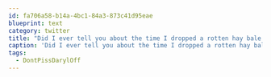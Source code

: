 ```yaml
---
id: fa706a58-b14a-4bc1-84a3-873c41d95eae
blueprint: text
category: twitter
title: "Did I ever tell you about the time I dropped a rotten hay bale in my friend's yard? http://twitpic.com/446elp #DontPissDarylOff"
caption: 'Did I ever tell you about the time I dropped a rotten hay bale in my friend''s yard? http://twitpic.com/446elp <span class="hashtag hashtag_local">#<a href="http://tweettemp.darylchymko.ca/?tag=dontpissdaryloff">DontPissDarylOff</a>'
tags:
  - DontPissDarylOff
---
```

